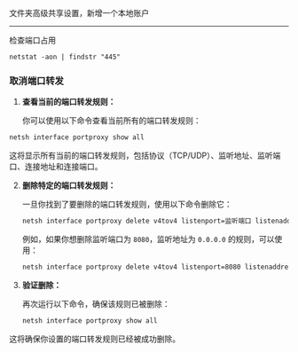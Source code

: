
文件夹高级共享设置，新增一个本地账户

---

检查端口占用

```shell
netstat -aon | findstr "445"
```

### 取消端口转发

1. **查看当前的端口转发规则：**

   你可以使用以下命令查看当前所有的端口转发规则：

```bash
netsh interface portproxy show all
```

   这将显示所有当前的端口转发规则，包括协议（TCP/UDP）、监听地址、监听端口、连接地址和连接端口。

2. **删除特定的端口转发规则：**

   一旦你找到了要删除的端口转发规则，使用以下命令删除它：

   ```bash
   netsh interface portproxy delete v4tov4 listenport=监听端口 listenaddress=监听地址
   ```

   例如，如果你想删除监听端口为 `8080`，监听地址为 `0.0.0.0` 的规则，可以使用：

   ```bash
   netsh interface portproxy delete v4tov4 listenport=8080 listenaddress=0.0.0.0
   ```

3. **验证删除：**

   再次运行以下命令，确保该规则已被删除：

   ```bash
   netsh interface portproxy show all
   ```

这将确保你设置的端口转发规则已经被成功删除。

